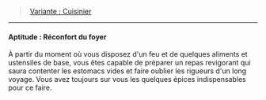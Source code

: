 ﻿---
!SkillItem
Id: background_serviteur_hd.md#aptitude--réconfort-du-foyer
ParentLink: background_serviteur_hd.md#variante--cuisinier
Name: 'Aptitude : Réconfort du foyer'
ParentName: 'Variante : Cuisinier'
NameLevel: 4
Attributes: {}
AttributesDictionary: >+
  {}

Description: >+
  À partir du moment où vous disposez d'un feu et de quelques aliments et ustensiles de base, vous êtes capable de préparer un repas revigorant qui saura contenter les estomacs vides et faire oublier les rigueurs d'un long voyage. Vous avez toujours sur vous les quelques épices indispensables pour ce faire.

---
> [Variante : Cuisinier](hd_background_serviteur_variante_cuisinier.md)

---

#### Aptitude : Réconfort du foyer

À partir du moment où vous disposez d'un feu et de quelques aliments et ustensiles de base, vous êtes capable de préparer un repas revigorant qui saura contenter les estomacs vides et faire oublier les rigueurs d'un long voyage. Vous avez toujours sur vous les quelques épices indispensables pour ce faire.

